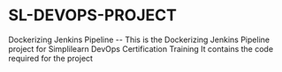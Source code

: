 # SL-DEVOPS-PROJECT
Dockerizing Jenkins Pipeline --
This is the Dockerizing Jenkins Pipeline project for Simplilearn DevOps Certification Training
It contains the code required for the project
